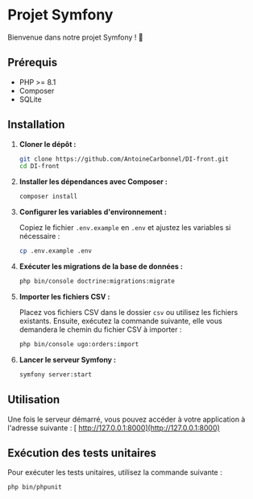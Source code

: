 # Projet Symfony

Bienvenue dans notre projet Symfony ! 🚀

## Prérequis

- PHP >= 8.1
- Composer
- SQLite

## Installation

1. **Cloner le dépôt :**

   ```bash
   git clone https://github.com/AntoineCarbonnel/DI-front.git
   cd DI-front
   ```

2. **Installer les dépendances avec Composer :**

   ```bash
   composer install
   ```

3. **Configurer les variables d'environnement :**

   Copiez le fichier `.env.example` en `.env` et ajustez les variables si nécessaire :

   ```bash
   cp .env.example .env
   ```

4. **Exécuter les migrations de la base de données :**

   ```bash
   php bin/console doctrine:migrations:migrate
   ```

5. **Importer les fichiers CSV :**

   Placez vos fichiers CSV dans le dossier `csv` ou utilisez les fichiers existants. Ensuite, exécutez la commande suivante, elle vous demandera le chemin du fichier CSV à importer :

   ```bash
   php bin/console ugo:orders:import
   ```

6. **Lancer le serveur Symfony :**

   ```bash
   symfony server:start
   ```

## Utilisation

Une fois le serveur démarré, vous pouvez accéder à votre application à l'adresse suivante : [ http://127.0.0.1:8000](http://127.0.0.1:8000)

## Exécution des tests unitaires

Pour exécuter les tests unitaires, utilisez la commande suivante :

```bash
php bin/phpunit